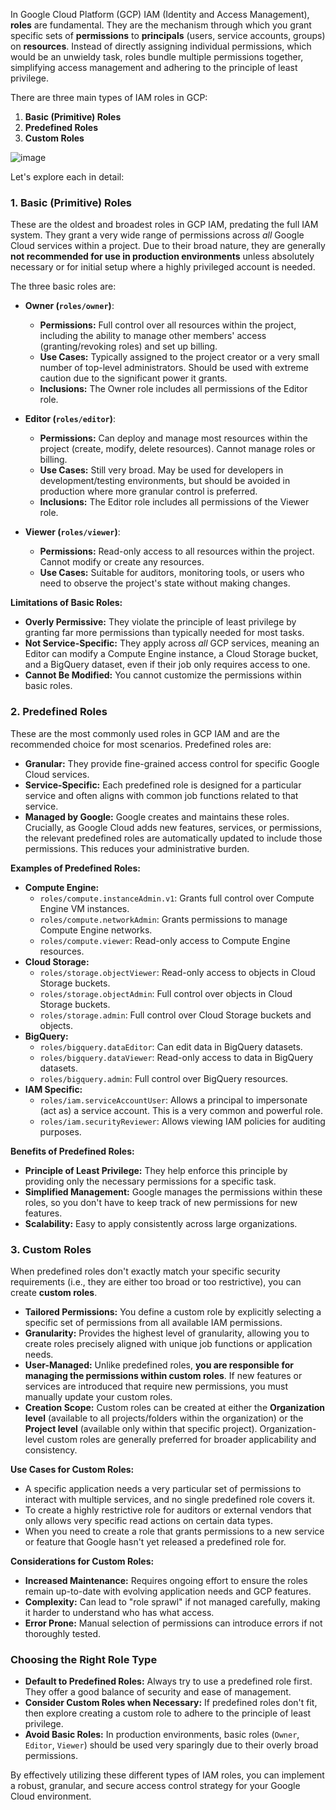 In Google Cloud Platform (GCP) IAM (Identity and Access Management), **roles** are fundamental. They are the mechanism through which you grant specific sets of **permissions** to **principals** (users, service accounts, groups) on **resources**. Instead of directly assigning individual permissions, which would be an unwieldy task, roles bundle multiple permissions together, simplifying access management and adhering to the principle of least privilege.

There are three main types of IAM roles in GCP:

1.  **Basic (Primitive) Roles**
2.  **Predefined Roles**
3.  **Custom Roles**

![image](https://github.com/user-attachments/assets/741b4fe7-e636-4b73-8fa8-f6efc85b5f12)


Let's explore each in detail:

### 1. Basic (Primitive) Roles

These are the oldest and broadest roles in GCP IAM, predating the full IAM system. They grant a very wide range of permissions across *all* Google Cloud services within a project. Due to their broad nature, they are generally **not recommended for use in production environments** unless absolutely necessary or for initial setup where a highly privileged account is needed.

The three basic roles are:

* **Owner (`roles/owner`)**:
    * **Permissions:** Full control over all resources within the project, including the ability to manage other members' access (granting/revoking roles) and set up billing.
    * **Use Cases:** Typically assigned to the project creator or a very small number of top-level administrators. Should be used with extreme caution due to the significant power it grants.
    * **Inclusions:** The Owner role includes all permissions of the Editor role.

* **Editor (`roles/editor`)**:
    * **Permissions:** Can deploy and manage most resources within the project (create, modify, delete resources). Cannot manage roles or billing.
    * **Use Cases:** Still very broad. May be used for developers in development/testing environments, but should be avoided in production where more granular control is preferred.
    * **Inclusions:** The Editor role includes all permissions of the Viewer role.

* **Viewer (`roles/viewer`)**:
    * **Permissions:** Read-only access to all resources within the project. Cannot modify or create any resources.
    * **Use Cases:** Suitable for auditors, monitoring tools, or users who need to observe the project's state without making changes.

**Limitations of Basic Roles:**
* **Overly Permissive:** They violate the principle of least privilege by granting far more permissions than typically needed for most tasks.
* **Not Service-Specific:** They apply across *all* GCP services, meaning an Editor can modify a Compute Engine instance, a Cloud Storage bucket, and a BigQuery dataset, even if their job only requires access to one.
* **Cannot Be Modified:** You cannot customize the permissions within basic roles.

### 2. Predefined Roles

These are the most commonly used roles in GCP IAM and are the recommended choice for most scenarios. Predefined roles are:

* **Granular:** They provide fine-grained access control for specific Google Cloud services.
* **Service-Specific:** Each predefined role is designed for a particular service and often aligns with common job functions related to that service.
* **Managed by Google:** Google creates and maintains these roles. Crucially, as Google Cloud adds new features, services, or permissions, the relevant predefined roles are automatically updated to include those permissions. This reduces your administrative burden.

**Examples of Predefined Roles:**

* **Compute Engine:**
    * `roles/compute.instanceAdmin.v1`: Grants full control over Compute Engine VM instances.
    * `roles/compute.networkAdmin`: Grants permissions to manage Compute Engine networks.
    * `roles/compute.viewer`: Read-only access to Compute Engine resources.
* **Cloud Storage:**
    * `roles/storage.objectViewer`: Read-only access to objects in Cloud Storage buckets.
    * `roles/storage.objectAdmin`: Full control over objects in Cloud Storage buckets.
    * `roles/storage.admin`: Full control over Cloud Storage buckets and objects.
* **BigQuery:**
    * `roles/bigquery.dataEditor`: Can edit data in BigQuery datasets.
    * `roles/bigquery.dataViewer`: Read-only access to data in BigQuery datasets.
    * `roles/bigquery.admin`: Full control over BigQuery resources.
* **IAM Specific:**
    * `roles/iam.serviceAccountUser`: Allows a principal to impersonate (act as) a service account. This is a very common and powerful role.
    * `roles/iam.securityReviewer`: Allows viewing IAM policies for auditing purposes.

**Benefits of Predefined Roles:**
* **Principle of Least Privilege:** They help enforce this principle by providing only the necessary permissions for a specific task.
* **Simplified Management:** Google manages the permissions within these roles, so you don't have to keep track of new permissions for new features.
* **Scalability:** Easy to apply consistently across large organizations.

### 3. Custom Roles

When predefined roles don't exactly match your specific security requirements (i.e., they are either too broad or too restrictive), you can create **custom roles**.

* **Tailored Permissions:** You define a custom role by explicitly selecting a specific set of permissions from all available IAM permissions.
* **Granularity:** Provides the highest level of granularity, allowing you to create roles precisely aligned with unique job functions or application needs.
* **User-Managed:** Unlike predefined roles, **you are responsible for managing the permissions within custom roles**. If new features or services are introduced that require new permissions, you must manually update your custom roles.
* **Creation Scope:** Custom roles can be created at either the **Organization level** (available to all projects/folders within the organization) or the **Project level** (available only within that specific project). Organization-level custom roles are generally preferred for broader applicability and consistency.

**Use Cases for Custom Roles:**
* A specific application needs a very particular set of permissions to interact with multiple services, and no single predefined role covers it.
* To create a highly restrictive role for auditors or external vendors that only allows very specific read actions on certain data types.
* When you need to create a role that grants permissions to a new service or feature that Google hasn't yet released a predefined role for.

**Considerations for Custom Roles:**
* **Increased Maintenance:** Requires ongoing effort to ensure the roles remain up-to-date with evolving application needs and GCP features.
* **Complexity:** Can lead to "role sprawl" if not managed carefully, making it harder to understand who has what access.
* **Error Prone:** Manual selection of permissions can introduce errors if not thoroughly tested.

### Choosing the Right Role Type

* **Default to Predefined Roles:** Always try to use a predefined role first. They offer a good balance of security and ease of management.
* **Consider Custom Roles when Necessary:** If predefined roles don't fit, then explore creating a custom role to adhere to the principle of least privilege.
* **Avoid Basic Roles:** In production environments, basic roles (`Owner`, `Editor`, `Viewer`) should be used very sparingly due to their overly broad permissions.

By effectively utilizing these different types of IAM roles, you can implement a robust, granular, and secure access control strategy for your Google Cloud environment.
